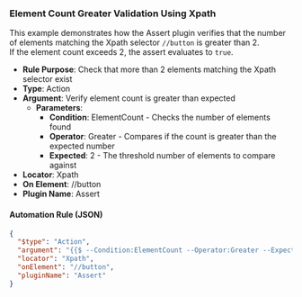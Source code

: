 ### Element Count Greater Validation Using Xpath

This example demonstrates how the Assert plugin verifies that the number of elements matching the Xpath selector `//button` is greater than 2.  
If the element count exceeds 2, the assert evaluates to `true`.

- **Rule Purpose**: Check that more than 2 elements matching the Xpath selector exist  
- **Type**: Action  
- **Argument**: Verify element count is greater than expected  
  - **Parameters**:  
    - **Condition**: ElementCount - Checks the number of elements found  
    - **Operator**: Greater - Compares if the count is greater than the expected number  
    - **Expected**: 2 - The threshold number of elements to compare against  
- **Locator**: Xpath  
- **On Element**: //button  
- **Plugin Name**: Assert  

#### Automation Rule (JSON)

```json
{
  "$type": "Action",
  "argument": "{{$ --Condition:ElementCount --Operator:Greater --Expected:2}}",
  "locator": "Xpath",
  "onElement": "//button",
  "pluginName": "Assert"
}
```

